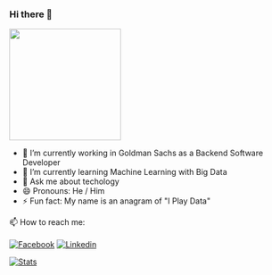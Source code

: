 ### Hi there 👋

<img src="https://github.com/sciencepal/sciencepal/blob/master/saved.gif" width="200">

- 🔭 I’m currently working in Goldman Sachs as a Backend Software Developer
- 🌱 I’m currently learning Machine Learning with Big Data
- 💬 Ask me about techology
- 😄 Pronouns: He / Him
- ⚡ Fun fact: My name is an anagram of "I Play Data"


📫 How to reach me:  <br />  
[![Facebook](https://github.com/sciencepal/sciencepal/blob/master/fb.png)](https://www.facebook.com/sciencepal/)  [![Linkedin](https://github.com/sciencepal/sciencepal/blob/master/li.jpg)](https://www.linkedin.com/in/adityapal1/)

[![Stats](https://github-readme-stats.vercel.app/api?username=sciencepal)](https://github-readme-stats.vercel.app/api?username=sciencepal)  

<!--
**sciencepal/sciencepal** is a ✨ _special_ ✨ repository because its `README.md` (this file) appears on your GitHub profile.

Here are some ideas to get you started:

- 🔭 I’m currently working on ...
- 🌱 I’m currently learning ...
- 👯 I’m looking to collaborate on ...
- 🤔 I’m looking for help with ...
- 💬 Ask me about ...
- 📫 How to reach me: ...
- 😄 Pronouns: ...
- ⚡ Fun fact: ...
-->
